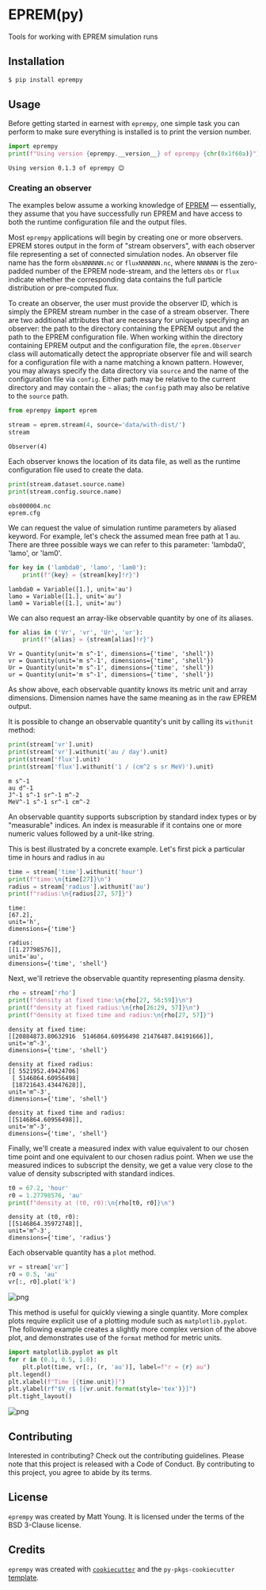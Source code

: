 # EPREM(py)

Tools for working with EPREM simulation runs

## Installation

```bash
$ pip install eprempy
```

## Usage

Before getting started in earnest with `eprempy`, one simple task you can perform to make sure everything is installed is to print the version number.


```python
import eprempy
print(f"Using version {eprempy.__version__} of eprempy {chr(0x1f60a)}")
```

    Using version 0.1.3 of eprempy 😊


### Creating an observer

The examples below assume a working knowledge of [EPREM](https://github.com/myoung-space-science/eprem) &mdash; essentially, they assume that you have successfully run EPREM and have access to both the runtime configuration file and the output files.

Most `eprempy` applications will begin by creating one or more observers. EPREM stores output in the form of "stream observers", with each observer file representing a set of connected simulation nodes. An observer file name has the form `obsNNNNNN.nc` or `fluxNNNNNN.nc`, where `NNNNNN` is the zero-padded number of the EPREM node-stream, and the letters `obs` or `flux` indicate whether the corresponding data contains the full particle distribution or pre-computed flux.

To create an observer, the user must provide the observer ID, which is simply the EPREM stream number in the case of a stream observer. There are two additional attributes that are necessary for uniquely specifying an observer: the path to the directory containing the EPREM output and the path to the EPREM configuration file. When working within the directory containing EPREM output and the configuration file, the `eprem.Observer` class will automatically detect the appropriate observer file and will search for a configuration file with a name matching a known pattern. However, you may always specify the data directory via `source` and the name of the configuration file via `config`. Either path may be relative to the current directory and may contain the `~` alias; the `config` path may also be relative to the `source` path.


```python
from eprempy import eprem

stream = eprem.stream(4, source='data/with-dist/')
stream
```




    Observer(4)



Each observer knows the location of its data file, as well as the runtime configuration file used to create the data.


```python
print(stream.dataset.source.name)
print(stream.config.source.name)
```

    obs000004.nc
    eprem.cfg


We can request the value of simulation runtime parameters by aliased keyword. For example, let's check the assumed mean free path at 1 au. There are three possible ways we can refer to this parameter: 'lambda0', 'lamo', or 'lam0'.


```python
for key in ('lambda0', 'lamo', 'lam0'):
    print(f"{key} = {stream[key]!r}")
```

    lambda0 = Variable([1.], unit='au')
    lamo = Variable([1.], unit='au')
    lam0 = Variable([1.], unit='au')


We can also request an array-like observable quantity by one of its aliases. 


```python
for alias in ('Vr', 'vr', 'Ur', 'ur'):
    print(f"{alias} = {stream[alias]!r}")
```

    Vr = Quantity(unit='m s^-1', dimensions={'time', 'shell'})
    vr = Quantity(unit='m s^-1', dimensions={'time', 'shell'})
    Ur = Quantity(unit='m s^-1', dimensions={'time', 'shell'})
    ur = Quantity(unit='m s^-1', dimensions={'time', 'shell'})


As show above, each observable quantity knows its metric unit and array dimensions. Dimension names have the same meaning as in the raw EPREM output.

It is possible to change an observable quantity's unit by calling its `withunit` method:


```python
print(stream['vr'].unit)
print(stream['vr'].withunit('au / day').unit)
print(stream['flux'].unit)
print(stream['flux'].withunit('1 / (cm^2 s sr MeV)').unit)
```

    m s^-1
    au d^-1
    J^-1 s^-1 sr^-1 m^-2
    MeV^-1 s^-1 sr^-1 cm^-2


An observable quantity supports subscription by standard index types or by "measurable" indices. An index is measurable if it contains one or more numeric values followed by a unit-like string.

This is best illustrated by a concrete example. Let's first pick a particular time in hours and radius in au


```python
time = stream['time'].withunit('hour')
print(f"time:\n{time[27]}\n")
radius = stream['radius'].withunit('au')
print(f"radius:\n{radius[27, 57]}")
```

    time:
    [67.2],
    unit='h',
    dimensions={'time'}
    
    radius:
    [[1.27798576]],
    unit='au',
    dimensions={'time', 'shell'}


Next, we'll retrieve the observable quantity representing plasma density.


```python
rho = stream['rho']
print(f"density at fixed time:\n{rho[27, 56:59]}\n")
print(f"density at fixed radius:\n{rho[26:29, 57]}\n")
print(f"density at fixed time and radius:\n{rho[27, 57]}")
```

    density at fixed time:
    [[20884873.80632916  5146864.60956498 21476487.84191666]],
    unit='m^-3',
    dimensions={'time', 'shell'}
    
    density at fixed radius:
    [[ 5521952.49424706]
     [ 5146864.60956498]
     [18721643.43447628]],
    unit='m^-3',
    dimensions={'time', 'shell'}
    
    density at fixed time and radius:
    [[5146864.60956498]],
    unit='m^-3',
    dimensions={'time', 'shell'}


Finally, we'll create a measured index with value equivalent to our chosen time point and one equivalent to our chosen radius point. When we use the measured indices to subscript the density, we get a value very close to the value of density subscripted with standard indices.


```python
t0 = 67.2, 'hour'
r0 = 1.27798576, 'au'
print(f"density at (t0, r0):\n{rho[t0, r0]}\n")
```

    density at (t0, r0):
    [[5146864.35972748]],
    unit='m^-3',
    dimensions={'time', 'radius'}
    


Each observable quantity has a `plot` method.


```python
vr = stream['vr']
r0 = 0.5, 'au'
vr[:, r0].plot('k')
```


    
![png](examples/readme-usage_files/readme-usage_22_0.png)
    


This method is useful for quickly viewing a single quantity. More complex plots require explicit use of a plotting module such as `matplotlib.pyplot`. The following example creates a slightly more complex version of the above plot, and demonstrates use of the `format` method for metric units.


```python
import matplotlib.pyplot as plt
for r in (0.1, 0.5, 1.0):
    plt.plot(time, vr[:, (r, 'au')], label=f"r = {r} au")
plt.legend()
plt.xlabel(f"Time [{time.unit}]")
plt.ylabel(rf"$V_r$ [{vr.unit.format(style='tex')}]")
plt.tight_layout()
```


    
![png](examples/readme-usage_files/readme-usage_24_0.png)
    

## Contributing

Interested in contributing? Check out the contributing guidelines. Please note that this project is released with a Code of Conduct. By contributing to this project, you agree to abide by its terms.

## License

`eprempy` was created by Matt Young. It is licensed under the terms of the BSD 3-Clause license.

## Credits

`eprempy` was created with [`cookiecutter`](https://cookiecutter.readthedocs.io/en/latest/) and the `py-pkgs-cookiecutter` [template](https://github.com/py-pkgs/py-pkgs-cookiecutter).
